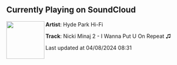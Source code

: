 ## Currently Playing on SoundCloud

[<img align="left" width="100" src="https://i1.sndcdn.com/artworks-v9VSRHzBxwYLHB24-zPXCMQ-t500x500.jpg">](https://soundcloud.com/hydeparkhifi/nicki-minaj-2-i-wanna-put-u-on)

**Artist**: Hyde Park Hi-Fi 

**Track**: Nicki Minaj 2 - I Wanna Put U On Repeat ♫

Last updated at 04/08/2024 08:31
